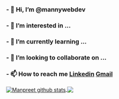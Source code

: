 <h3> - 👋 Hi, I’m @mannywebdev</h3>
<h3> - 👀 I’m interested in ...</h3>
<h3> - 🌱 I’m currently learning ...</h3>
<h3>- 💞️ I’m looking to collaborate on ...</h3>
<h3> - 📫 How to reach me <a href="https://www.linkedin.com/in/manpreet-singh-a990641a0/" target="_blank">Linkedin</a> <a href="mailto:mannyvirdi98@gmail.com@gmail.com"         target="_blank">Gmail</a></h3>

<!---
mannywebdev/mannywebdev is a ✨ special ✨ repository because its `README.md` (this file) appears on your GitHub profile.
You can click the Preview link to take a look at your changes.
--->



<a href="https://github.com/mannywebdev/github-readme-stats">
    <img align="center" src="https://github-readme-stats.vercel.app/api?username=mannywebdev&show_icons=true&include_all_commits=true&theme=vue" alt="Manpreet github stats" />
  </a>
  <a href="https://github.com/mannywebdev/github-readme-stats">
    <img align="center" src="https://github-readme-stats.vercel.app/api/top-langs/?username=mannywebdev&layout=compact&theme=vue"/>
  </a>
